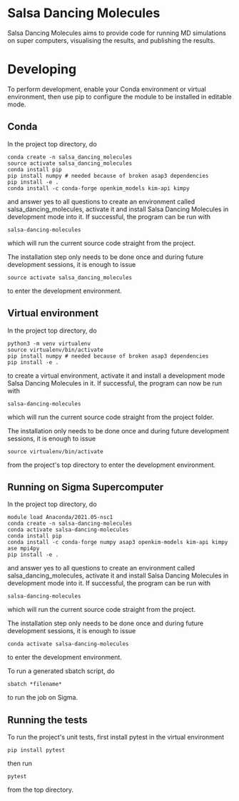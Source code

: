 # Salsa Dancing Molecules

Salsa Dancing Molecules aims to provide code for running MD
simulations on super computers, visualising the results, and
publishing the results.

# Developing

To perform development, enable your Conda environment or virtual
environment, then use pip to configure the module to be installed in
editable mode.

## Conda

In the project top directory, do

    conda create -n salsa_dancing_molecules
    source activate salsa_dancing_molecules
    conda install pip
    pip install numpy # needed because of broken asap3 dependencies
    pip install -e .
    conda install -c conda-forge openkim_models kim-api kimpy

and answer yes to all questions to create an environment called
salsa_dancing_molecules, activate it and install Salsa Dancing
Molecules in development mode into it. If successful, the program can
be run with

    salsa-dancing-molecules

which will run the current source code straight from the project.

The installation step only needs to be done once and during future
development sessions, it is enough to issue

    source activate salsa_dancing_molecules

to enter the development environment.

## Virtual environment

In the project top directory, do

    python3 -m venv virtualenv
    source virtualenv/bin/activate
    pip install numpy # needed because of broken asap3 dependencies
    pip install -e .

to create a virtual environment, activate it and install a development
mode Salsa Dancing Molecules in it. If successful, the program can now
be run with

    salsa-dancing-molecules

which will run the current source code straight from the project
folder.

The installation only needs to be done once and during future
development sessions, it is enough to issue

    source virtualenv/bin/activate

from the project's top directory to enter the development environment.

## Running on Sigma Supercomputer

In the project top directory, do

    module load Anaconda/2021.05-nsc1
    conda create -n salsa-dancing-molecules
    conda activate salsa-dancing-molecules
    conda install pip
    conda install -c conda-forge numpy asap3 openkim-models kim-api kimpy ase mpi4py
    pip install -e .


and answer yes to all questions to create an environment called
salsa_dancing_molecules, activate it and install Salsa Dancing
Molecules in development mode into it. If successful, the program can
be run with

    salsa-dancing-molecules

which will run the current source code straight from the project.

The installation step only needs to be done once and during future
development sessions, it is enough to issue

    conda activate salsa-dancing-molecules

to enter the development environment.

To run a generated sbatch script, do

    sbatch *filename*

to run the job on Sigma.

## Running the tests

To run the project's unit tests, first install pytest in the virtual
environment

	pip install pytest

then run

	pytest

from the top directory.
